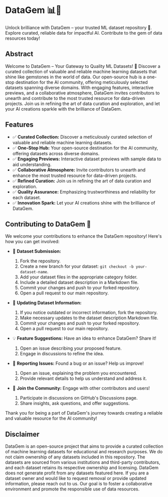 # DataGem 📊💎
Unlock brilliance with DataGem – your trusted ML dataset repository 🌟. Explore curated, reliable data for impactful AI. Contribute to the gem of data resources today!


## Abstract


Welcome to DataGem – Your Gateway to Quality ML Datasets! 🌟 Discover a curated collection of valuable and reliable machine learning datasets that shine like gemstones in the world of data. Our open-source hub is a one-stop destination for the AI community, offering meticulously selected datasets spanning diverse domains. With engaging features, interactive previews, and a collaborative atmosphere, DataGem invites contributors to unearth and contribute to the most trusted resource for data-driven projects. Join us in refining the art of data curation and exploration, and let your AI creations sparkle with the brilliance of DataGem.


## Features


- ✅ **Curated Collection:** Discover a meticulously curated selection of valuable and reliable machine learning datasets.
- ✅ **One-Stop Hub:** Your open-source destination for the AI community, offering datasets across diverse domains.
- ✅ **Engaging Previews:** Interactive dataset previews with sample data to aid understanding.
- ✅ **Collaborative Atmosphere:** Invite contributors to unearth and enhance the most trusted resource for data-driven projects.
- ✅ **Refined Curation:** Join us in refining the art of data curation and exploration.
- ✅ **Quality Assurance:** Emphasizing trustworthiness and reliability for each dataset.
- ✅ **Innovation Spark:** Let your AI creations shine with the brilliance of DataGem.


## Contributing to DataGem 🚀

We welcome your contributions to enhance the DataGem repository! Here's how you can get involved:

- 🌟 **Dataset Submission:**
  1. Fork the repository.
  2. Create a new branch for your dataset: `git checkout -b your-dataset-name`.
  3. Add your dataset files in the appropriate category folder.
  4. Include a detailed dataset description in a Markdown file.
  5. Commit your changes and push to your forked repository.
  6. Open a pull request to our main repository.

- 📝 **Updating Dataset Information:**
  1. If you notice outdated or incorrect information, fork the repository.
  2. Make necessary updates to the dataset description Markdown file.
  3. Commit your changes and push to your forked repository.
  4. Open a pull request to our main repository.

- 💡 **Feature Suggestions:**
  Have an idea to enhance DataGem? Share it!
  1. Open an issue describing your proposed feature.
  2. Engage in discussions to refine the idea.

- 🐞 **Reporting Issues:**
  Found a bug or an issue? Help us improve!
  1. Open an issue, explaining the problem you encountered.
  2. Provide relevant details to help us understand and address it.

- 🤝 **Join the Community:**
  Engage with other contributors and users!
  1. Participate in discussions on GitHub's Discussions page.
  2. Share insights, ask questions, and offer suggestions.

Thank you for being a part of DataGem's journey towards creating a reliable and valuable resource for the AI community!



## Disclaimer
DataGem is an open-source project that aims to provide a curated collection of machine learning datasets for educational and research purposes. We do not claim ownership of any datasets included in this repository. The datasets are sourced from various institutions and third-party contributors, and each dataset retains its respective ownership and licensing. DataGem does not generate profit from any datasets featured here. If you are a dataset owner and would like to request removal or provide updated information, please reach out to us. Our goal is to foster a collaborative environment and promote the responsible use of data resources.
